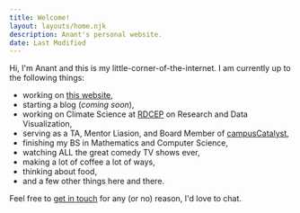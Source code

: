 ```yaml
---
title: Welcome!
layout: layouts/home.njk
description: Anant's personal website.
date: Last Modified
---
```



Hi, I'm Anant and this is my little-corner-of-the-internet. I am currently up to the following things:
- working on [this website](https://amatai.me),
- starting a blog (_coming soon_),
- working on Climate Science at [RDCEP](https://rdcep.org/) on Research and Data Visualization,
- serving as a TA, Mentor Liasion, and Board Member of [campusCatalyst](https://www.campuscatalyst.uchicago.edu/),
- finishing my BS in Mathematics and Computer Science,
- watching ALL the great comedy TV shows ever,
- making a lot of coffee a lot of ways,
- thinking about food,
- and a few other things here and there.

Feel free to [get in touch](/contact) for any (or no) reason, I'd love to chat.
